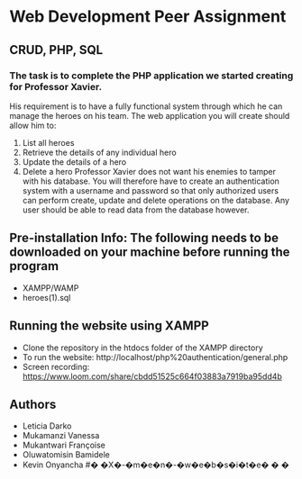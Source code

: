 # Web Development Peer Assignment

## CRUD, PHP, SQL

### The task is to complete the PHP application we started creating for Professor Xavier. 
His requirement is to have a fully functional system through which he can manage the heroes on his
team. The web application you will create should allow him to:
1. List all heroes
2. Retrieve the details of any individual hero
3. Update the details of a hero
4. Delete a hero
Professor Xavier does not want his enemies to tamper with his database. You will therefore have to create
an authentication system with a username and password so that only authorized users can perform create,
update and delete operations on the database. Any user should be able to read data from the database however.
 
## Pre-installation Info: The following needs to be downloaded on your machine before running the program
* XAMPP/WAMP
* heroes(1).sql 

## Running the website using XAMPP
* Clone the repository in the htdocs folder of the XAMPP directory
* To run the website: http://localhost/php%20authentication/general.php
* Screen recording: https://www.loom.com/share/cbdd51525c664f03883a7919ba95dd4b

## Authors
* Leticia Darko
* Mukamanzi Vanessa
* Mukantwari Françoise
* Oluwatomisin Bamidele
* Kevin Onyancha
#� �X�-�m�e�n�-�w�e�b�s�i�t�e�
�
�
